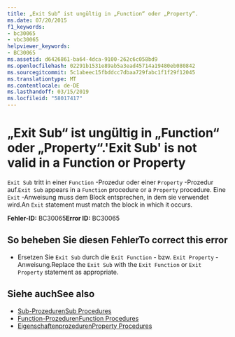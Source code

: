 ```yaml
---
title: „Exit Sub“ ist ungültig in „Function“ oder „Property“.
ms.date: 07/20/2015
f1_keywords:
- bc30065
- vbc30065
helpviewer_keywords:
- BC30065
ms.assetid: d6426861-ba64-4dca-9100-262c6c058bd9
ms.openlocfilehash: 02291b1531e89ab5a3ead45714a19480eb080842
ms.sourcegitcommit: 5c1abeec15fbddcc7dbaa729fabc1f1f29f12045
ms.translationtype: MT
ms.contentlocale: de-DE
ms.lasthandoff: 03/15/2019
ms.locfileid: "58017417"
---
```

# <a name="exit-sub-is-not-valid-in-a-function-or-property"></a><span data-ttu-id="e95d2-102">„Exit Sub“ ist ungültig in „Function“ oder „Property“.</span><span class="sxs-lookup"><span data-stu-id="e95d2-102">'Exit Sub' is not valid in a Function or Property</span></span>
<span data-ttu-id="e95d2-103">`Exit Sub` tritt in einer `Function` -Prozedur oder einer `Property` -Prozedur auf.</span><span class="sxs-lookup"><span data-stu-id="e95d2-103">`Exit Sub` appears in a `Function` procedure or a `Property` procedure.</span></span> <span data-ttu-id="e95d2-104">Eine `Exit` -Anweisung muss dem Block entsprechen, in dem sie verwendet wird.</span><span class="sxs-lookup"><span data-stu-id="e95d2-104">An `Exit` statement must match the block in which it occurs.</span></span>  
  
 <span data-ttu-id="e95d2-105">**Fehler-ID:** BC30065</span><span class="sxs-lookup"><span data-stu-id="e95d2-105">**Error ID:** BC30065</span></span>  
  
## <a name="to-correct-this-error"></a><span data-ttu-id="e95d2-106">So beheben Sie diesen Fehler</span><span class="sxs-lookup"><span data-stu-id="e95d2-106">To correct this error</span></span>  
  
-   <span data-ttu-id="e95d2-107">Ersetzen Sie `Exit Sub` durch die `Exit Function` - bzw. `Exit Property` -Anweisung.</span><span class="sxs-lookup"><span data-stu-id="e95d2-107">Replace the `Exit Sub` with the `Exit Function` or `Exit Property` statement as appropriate.</span></span>  
  
## <a name="see-also"></a><span data-ttu-id="e95d2-108">Siehe auch</span><span class="sxs-lookup"><span data-stu-id="e95d2-108">See also</span></span>

- [<span data-ttu-id="e95d2-109">Sub-Prozeduren</span><span class="sxs-lookup"><span data-stu-id="e95d2-109">Sub Procedures</span></span>](../../visual-basic/programming-guide/language-features/procedures/sub-procedures.md)
- [<span data-ttu-id="e95d2-110">Function-Prozeduren</span><span class="sxs-lookup"><span data-stu-id="e95d2-110">Function Procedures</span></span>](../../visual-basic/programming-guide/language-features/procedures/function-procedures.md)
- [<span data-ttu-id="e95d2-111">Eigenschaftenprozeduren</span><span class="sxs-lookup"><span data-stu-id="e95d2-111">Property Procedures</span></span>](../../visual-basic/programming-guide/language-features/procedures/property-procedures.md)
